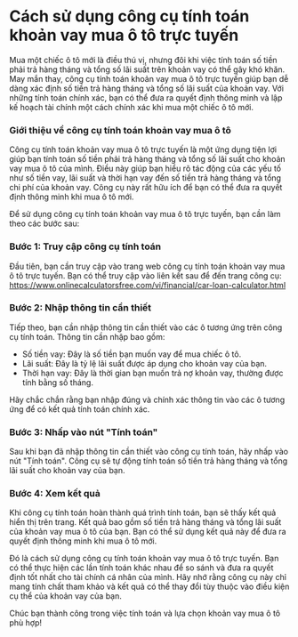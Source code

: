 Cách sử dụng công cụ tính toán khoản vay mua ô tô trực tuyến
============================================================

 Mua một chiếc ô tô mới là điều thú vị, nhưng đôi khi việc tính toán số tiền phải trả hàng tháng và tổng số lãi suất trên khoản vay có thể gây khó khăn. May mắn thay, công cụ tính toán khoản vay mua ô tô trực tuyến giúp bạn dễ dàng xác định số tiền trả hàng tháng và tổng số lãi suất của khoản vay. Với những tính toán chính xác, bạn có thể đưa ra quyết định thông minh và lập kế hoạch tài chính một cách chính xác khi mua một chiếc ô tô mới.

###  Giới thiệu về công cụ tính toán khoản vay mua ô tô 

 Công cụ tính toán khoản vay mua ô tô trực tuyến là một ứng dụng tiện lợi giúp bạn tính toán số tiền phải trả hàng tháng và tổng số lãi suất cho khoản vay mua ô tô của mình. Điều này giúp bạn hiểu rõ tác động của các yếu tố như số tiền vay, lãi suất và thời hạn vay đến số tiền trả hàng tháng và tổng chi phí của khoản vay. Công cụ này rất hữu ích để bạn có thể đưa ra quyết định thông minh khi mua ô tô mới.

 Để sử dụng công cụ tính toán khoản vay mua ô tô trực tuyến, bạn cần làm theo các bước sau:

###  Bước 1: Truy cập công cụ tính toán 

 Đầu tiên, bạn cần truy cập vào trang web công cụ tính toán khoản vay mua ô tô trực tuyến. Bạn có thể truy cập vào liên kết sau để đến trang công cụ: <https://www.onlinecalculatorsfree.com/vi/financial/car-loan-calculator.html>

###  Bước 2: Nhập thông tin cần thiết 

 Tiếp theo, bạn cần nhập thông tin cần thiết vào các ô tương ứng trên công cụ tính toán. Thông tin cần nhập bao gồm:

- Số tiền vay: Đây là số tiền bạn muốn vay để mua chiếc ô tô.
- Lãi suất: Đây là tỷ lệ lãi suất được áp dụng cho khoản vay của bạn.
- Thời hạn vay: Đây là thời gian bạn muốn trả nợ khoản vay, thường được tính bằng số tháng.

 Hãy chắc chắn rằng bạn nhập đúng và chính xác thông tin vào các ô tương ứng để có kết quả tính toán chính xác.

###  Bước 3: Nhấp vào nút "Tính toán" 

 Sau khi bạn đã nhập thông tin cần thiết vào công cụ tính toán, hãy nhấp vào nút "Tính toán". Công cụ sẽ tự động tính toán số tiền trả hàng tháng và tổng lãi suất cho khoản vay của bạn.

###  Bước 4: Xem kết quả 

 Khi công cụ tính toán hoàn thành quá trình tính toán, bạn sẽ thấy kết quả hiển thị trên trang. Kết quả bao gồm số tiền trả hàng tháng và tổng lãi suất của khoản vay mua ô tô của bạn. Bạn có thể sử dụng kết quả này để đưa ra quyết định thông minh khi mua ô tô mới.

 Đó là cách sử dụng công cụ tính toán khoản vay mua ô tô trực tuyến. Bạn có thể thực hiện các lần tính toán khác nhau để so sánh và đưa ra quyết định tốt nhất cho tài chính cá nhân của mình. Hãy nhớ rằng công cụ này chỉ mang tính chất tham khảo và kết quả có thể thay đổi tùy thuộc vào điều kiện cụ thể của khoản vay của bạn.

 Chúc bạn thành công trong việc tính toán và lựa chọn khoản vay mua ô tô phù hợp!